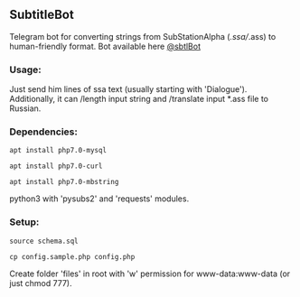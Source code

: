 ## SubtitleBot

Telegram bot for converting strings from SubStationAlpha (*.ssa/*.ass) to human-friendly format.
Bot available here [@sbtlBot](https://t.me/sbtlBot)

### Usage:

Just send him lines of ssa text (usually starting with 'Dialogue').
Additionally, it can /length input string and /translate input *.ass file to Russian.

### Dependencies:

`apt install php7.0-mysql`

`apt install php7.0-curl`

`apt install php7.0-mbstring`

python3 with 'pysubs2' and 'requests' modules.

### Setup:

`source schema.sql`

`cp config.sample.php config.php`

Create folder 'files' in root with 'w' permission for www-data:www-data (or just chmod 777).

